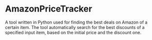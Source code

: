 # AmazonPriceTracker

A tool written in Python used for finding the best deals on Amazon of a certain item.
The tool automatically search for the best discounts of a specified input item, based on the initial price and the discount one.
